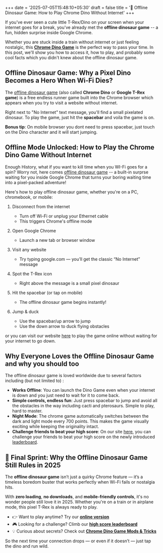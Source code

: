 +++
date = '2025-07-05T15:48:10+05:30'
draft = false
title = '🦖 Offline Dinosaur Game: How to Play Chrome Dino Without Internet'
+++


If you've ever seen a cute little T-Rex/Dino on your screen when your internet goes for a break, you've already met the **offline dinosaur game** -- a fun, hidden surprise inside Google Chrome.

Whether you are stuck inside a train without internet or just feeling nostalgic, this [**Chrome Dino Game**](https://dinogamerunner.in) is the perfect way to pass your time. In this post, we'll show you how to access it, how to play, and probably some cool facts which you didn't knew about the offline dinosaur game. 

## Offline Dinosaur Game: Why a Pixel Dino Becomes a Hero When Wi-Fi Dies?

The [offline dinosaur game](https://dinogamerunner.in) (also called **Chrome Dino** or **Google T-Rex game**) is a free endless runner game built into the Chrome browser which appears when you try to visit a website without internet.

Right next to "No Internet" text message, you'll find a small pixelated dinosaur. To play the game, just hit the **spacebar** and voila the game is on.

**Bonus tip**: On mobile browser you dont need to press spacebar, just touch on the Dino character and it will start jumping.

## Offline Mode Unlocked: How to Play the Chrome Dino Game Without Internet

Enough History, what if you want to kill time when you WI-Fi goes for a spin? Worry not, here comes [offline dinosaur game](https://dinogamerunner.in) -- a built-in surprse waiting for you inside Google Chrome that turns your boring waiting time into a pixel-packed adventure!

Here's how to play offline dinosaur game, whether you're on a PC, chromebook, or mobile:

1. Disconnect from the internet

    - Turn off Wi-Fi or unplug your Ethernet cable
    - This triggers Chrome's offline mode

2. Open Google Chrome
    - Launch a new tab or browser window

3. Visit any website
    - Try typing google.com — you’ll get the classic “No Internet” message

4. Spot the T-Rex icon

    - Right above the message is a small pixel dinosaur

5. Hit the spacebar (or tap on mobile)

    - The offline dinosaur game begins instantly!

6. Jump & duck

    - Use the spacebar/up arrow to jump
    - Use the down arrow to duck flying obstacles

or you can visit our website [here](https://dinogamerunner.in) to play the game online without waiting for your internet to go down.

## Why Everyone Loves the Offline Dinosaur Game and why you should too

The offline dinosaur game is loved worldwide due to several factors including (but not limited to) :

- **Works Offline**: You can launch the Dino Game even when your internet is down and you just need to wait for it to come back.
- **Simple controls, endless fun**: Just press spacebar to jump and avoid all the obstacles in the way including cacti and pterosaurs. Simple to play, hard to master.
- **Night Mode**: The chrome game automatically switches between the dark and light mode every 700 points. This makes the game visually exciting while keeping the originality intact.
- **Challenge friends to beat your high score**: On our site [here](https://dinogamerunner.in), you can challenge your friends to beat your high score on the newly introduced [leaderboard](https://dinogamerunner.in/leaderboard.html).

## 🦖 Final Sprint: Why the Offline Dinosaur Game Still Rules in 2025

The **offline dinosaur game** isn’t just a quirky Chrome feature — it’s a timeless boredom buster that works perfectly when Wi-Fi fails or nostalgia hits.

With **zero loading**, **no downloads**, and **mobile-friendly controls**, it's no wonder people still love it in 2025. Whether you're on a train or in airplane mode, this pixel T-Rex is always ready to play.

- 👉 Want to play anytime? Try our [**online version**](https://dinogamerunner.in)
- 🎮 Looking for a challenge? Climb our [**high score leaderboard**](https://dinogamerunner.in/leaderboard.html   )
- 💡 Curious about secrets? Check out [**Chrome Dino Game Mods & Tricks**](https://blog.dinogamerunner.in/posts/ultimate-chrome-dino-game-runner/)

So the next time your connection drops — or even if it doesn’t — just tap the dino and run wild.